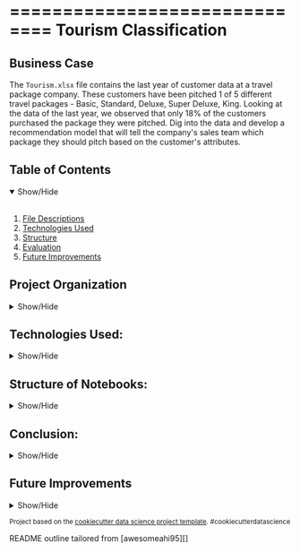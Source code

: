 ==============================
Tourism Classification
==============================

## Business Case
<a name="Business_Case"></a>
The `Tourism.xlsx` file contains the last year of customer data at a travel package company. These customers have been pitched 1 of 5 different travel packages - Basic, Standard, Deluxe, Super Deluxe, King. Looking at the data of the last year, we observed that only 18% of the customers purchased the package they were pitched. Dig into the data and develop a recommendation model that will tell the company's sales team which package they should pitch based on the customer's attributes.

## Table of Contents
<details open>
  <summary>Show/Hide</summary>
  <br>
 
1. [ File Descriptions ](#File_Description)
2. [ Technologies Used ](#Technologies_Used)    
3. [ Structure ](#Structure)
4. [ Evaluation ](#Evaluation)
5. [ Future Improvements ](#Future_Improvements)

</details>


## Project Organization

<details>
<a name="File_Description"></a>
<summary>Show/Hide</summary>
 <br>


    ├── LICENSE
    ├── .gitignore
    ├── README.md          <- The top-level README for developers using this project.
    ├──
    ├── data
    │   ├── intermediate   <- Intermediate data that has been transformed.
    │   └── raw            <- The original, immutable data dump.
    │
    ├── venv                <- Virtual Environment for the project
    │
    ├── models             <- Trained and serialized models, model predictions, or model summaries
    │
    ├── notebooks          <- Jupyter notebooks. Naming convention is a number (for ordering),
    │                         the creator's initials, and a short `-` delimited description, e.g.
    │                         `1.0-jqp-initial-data-exploration`.
    │
    ├── references         <- Data dictionaries, manuals, and all other explanatory materials.
    │
    ├── reports            <- Generated analysis as HTML, PDF, LaTeX, etc.
    │   └── figures        <- Generated graphics and figures to be used in reporting
    │
    └── requirements.txt   <- The requirements file for reproducing the analysis environment, e.g.
                              generated with `pip freeze > requirements.txt`
    
--------
  </details>   

## Technologies Used:
<details>
<a name="Technologies_Used"></a>
<summary>Show/Hide</summary>
<br>

    ├──Python
        ├──Numpy
        ├──Pandas
        ├──Missingno
        ├──Matplotlib
        ├──Seaborn
        └──Scikit-learn
 ------------
 </details>

## Structure of Notebooks:
<details>
<a name="Structure"></a>
<summary>Show/Hide</summary>
<br>

 1. Data Cleaning
      * 1.1 Load xlmx file into Pandas
      * 1.2 Check basic statistics of data
      * 1.3 Clean data of value errors
      * 1.4 Dealing with Null values
      * 1.5 Save dataset
 2. Exploratory Data Analysis
      * 2.1 Load Data
      * 2.2 Univariate Analysis
      * 2.3 Correlation of Variables
      * 2.4 Analysis of Product Taken Variable
      * 2.5 Analysis of Products Pitched Variable
      * 2.6 Analysis of City Tier Variable
 3. Modeling
      * 3.1 Load Data
      * 3.2 Feature Engineering
      * 3.3 Train/Test Split
      * 3.4 Create Custom Transformers
      * 3.5 Baseline Model 
      * 3.6 Feature Selection
      * 3.7 Hyperparameter tuning and model update
      * 3.8 Save Model

 </details>

## Conclusion:
<a name="Evaluation"></a>
<details>
<summary>Show/Hide</summary>
<br>

### Data Cleaning
* No duplicates were found
* Outliers were found in: DurationOfPitch, NumberOfTrips, and MonthlyIncome
* Both Gender and MaritalSatus had categorical errors that were cleaned
* Eight columns were noted to have missing data: Age, TypeOfContact, DurationOfPitch, NumberOfFollowups, PreferredPropertyStar, NumberOfTrips, NumberOfChildrenVisiting, and MonthlyIncome
    *   From these eight, I chose to ignore: DurationOfPitch, NumberOfFollowups, and TypeOfContact as they were not specific to the Customer, but rather the sales associate
    *  For the remaining five, I created functions of the imputation methods for each feature, specific to the data presented. 
    *  **Notable:** Age and MonthlyIncome were able to use each other to fill in missing information for more accurate representation of the data. Other features used median or mean of the entire feature for imputation.


### Exploritory Data Analysis

#### Univariate Analaysis
Occupation
<img src="..\reports\figures\Occupation.png">

Designations
<img src="..\reports\figures\Designations.png">

Products Pitched
<img src="..\reports\figures\ProductPitched.png">

Designation and Product Pitched
 - When grouping designations against the product pitched category, I see that it is a 1 to 1 match. 
 - This means every time, for example, an Executive was pitched a product it was Basic.
 - This category is not suited for modeling as it will give us 100% accuracy but no insights.

#### Bivariate Analaysis
Correlations
<img src="..\reports\figures\Correlation.png">
<img src="..\reports\figures\AgeVIncome.png">

Product Accepted vs. Rejected
<img src="..\reports\figures\AgeVPTaken.png">
<img src="..\reports\figures\IncomeVPTaken.png">
<img src="..\reports\figures\IncomeVPTaken_Line.png">

Product Recommendations
<img src="..\reports\figures\AgeVProductPitched.png">
<img src="..\reports\figures\IncomeVPP.png">


### Model Performance

#### Model
Our model will be multi-class Classification. XGBoost was choosen for its robust nature and high quality average performance. There are 4 main reasons for this:
    1. Ensemble models generally outperform individual models
    2. Boosting generally outperforms bagging (RandomForest)
    3. The default model provides for regularization to protect against overfitting
    4. The hyperparameters have shown, when tweaked, to provide impressive model performance

#### Metric
The metric best suited for this project is a  F1_macro score. 
    1. Since we have a high class imbalance, F1 scores are the right choice for our metric as it considers both precision and recall.
    2. The choice between weighted, micro, and macro is also important. While weighted would give us more consideration to the basic package, since it had more occurances, macro would give us equal consideration to all packages. Micro would be a better choice if we had a balanced dataset.

#### Baseline
Using my custom Transformers, I created a sklearn pipeline to preprocess the data before feeding into our model. This helps protect against data leakage. Our F1_macro score was **78%**. This was cross-validated. Not a bad score for a base model with a small dataset. 
<br>
This confusion matrix helps to visualize how our model predicted vs. what the actual results were. 
<img src="..\reports\figures\base_CM.png">

#### Improvements
After the baseline model was trained, we went into feature selection. A lot of times there are features that don't provide any input to the model, these can be removed as they just bulk the model for no reason. Other times, there are features that are highly correlated to other features. For example, Gender_Male and Gender_Female. This project considers them binary features. If you are male, you are not female, and vice versa. That means the model only needs one of the two features to inform it of gender. This is known as multicollinearity. After feature selection, I trained and tested the model to ensure no drop in performance. The F1_macro was stil **78%**.
<br>
Finally, I used GridSearchCV to help quickly and systematically test a series of hyperparameters for XGBoost in order to improve performance.

#### Comparison
With this new model trained and cross-validated, I show a F1_macro score of **82%**. 
<br>
You can see the improvement in the confusion matrix.
<img src="..\reports\figures\base_CM.png">


</details>
  
## Future Improvements
 <a name="Future_Improvements"></a>
 <details>
<summary>Show/Hide</summary>
<br>

 1. Go back to the source of the information and uncover issues with unclear features to improve the data gathered and future model.
 2. Dive deeper into feature selection. 
 3. Try different models for classification (KNeighbor, RandomForest, etc.)
 4. Train with more hyperparameters 
 5. Use Deep Learning models if warranted by budget and improvement
 6. Create API for easier access and interpretability of model
 

</details>

<p><small>Project based on the <a target="_blank" href="https://drivendata.github.io/cookiecutter-data-science/">cookiecutter data science project template</a>. #cookiecutterdatascience</small></p>
<p>README outline tailored from [awesomeahi95][]<p>
